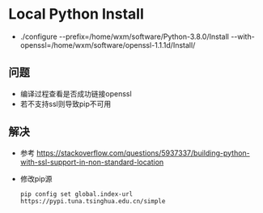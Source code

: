 # Local Python Install
* ./configure --prefix=/home/wxm/software/Python-3.8.0/Install --with-openssl=/home/wxm/software/openssl-1.1.1d/Install/
## 问题
* 编译过程查看是否成功链接openssl
* 若不支持ssl则导致pip不可用

## 解决
* 参考 https://stackoverflow.com/questions/5937337/building-python-with-ssl-support-in-non-standard-location

* 修改pip源

      pip config set global.index-url https://pypi.tuna.tsinghua.edu.cn/simple
